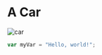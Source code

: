 # A Car
![car](https://www.topgear.com/sites/default/files/2022/07/13.jpg)
``` javascript
var myVar = "Hello, world!";
```
